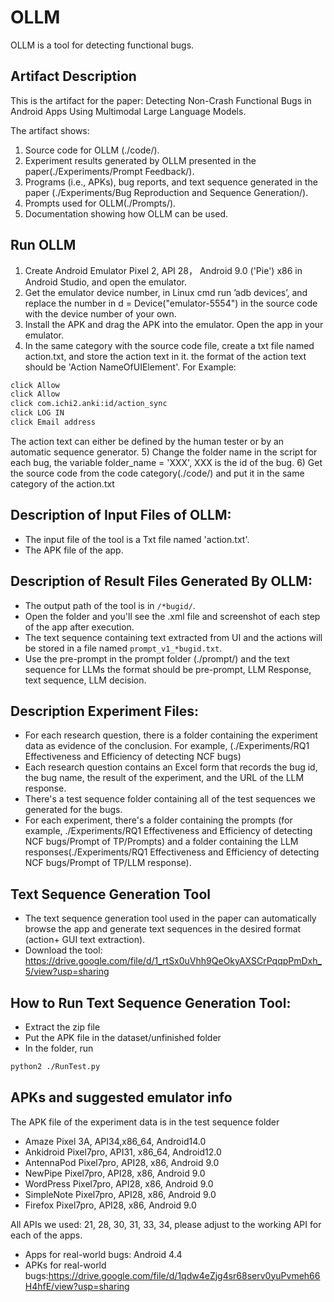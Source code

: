 # OLLM
OLLM is a tool for detecting functional bugs.


## Artifact Description
This is the artifact for the paper: Detecting Non-Crash Functional Bugs in Android Apps Using Multimodal Large Language Models.

The artifact shows:

1) Source code for OLLM (./code/).
2) Experiment results generated by OLLM presented in the paper(./Experiments/Prompt Feedback/).
3) Programs (i.e., APKs), bug reports, and text sequence generated in the paper (./Experiments/Bug Reproduction and Sequence Generation/).
4) Prompts used for OLLM(./Prompts/).
5) Documentation showing how OLLM can be used.


## Run OLLM
1) Create Android Emulator Pixel 2, API 28， Android 9.0 ('Pie') x86 in Android Studio, and open the emulator.
2) Get the emulator device number, in Linux cmd run ’adb devices’, and replace the number in d = Device("emulator-5554") in the source code with the device number of your own.
3) Install the APK and drag the APK into the emulator. Open the app in your emulator.
4) In the same category with the source code file, create a txt file named action.txt, and store the action text in it. the format of the action text should be 'Action NameOfUIElement'.
   For Example:
```sh
click Allow
click Allow
click com.ichi2.anki:id/action_sync
click LOG IN
click Email address
```
The action text can either be defined by the human tester or by an automatic sequence generator.
5) Change the folder name in the script for each bug, the variable folder_name = 'XXX', XXX is the id of the bug.
6) Get the source code from the code category(./code/) and put it in the same category of the action.txt


## Description of Input Files of OLLM:
* The input file of the tool is a Txt file named 'action.txt'.
* The APK file of the app.


## Description of Result Files Generated By OLLM:
* The output path of the tool is in ``/*bugid/``.
* Open the folder and you'll see the .xml file and screenshot of each step of the app after execution.
* The text sequence containing text extracted from UI and the actions will be stored in a file named ``prompt_v1_*bugid.txt``.
* Use the pre-prompt in the prompt folder (./prompt/) and the text sequence for LLMs the format should be pre-prompt, LLM Response, text sequence, LLM decision.

## Description Experiment Files:
* For each research question, there is a folder containing the experiment data as evidence of the conclusion. For example, (./Experiments/RQ1 Effectiveness and Efficiency of detecting NCF bugs)
* Each research question contains an Excel form that records the bug id, the bug name, the result of the experiment, and the URL of the LLM response.
* There's a test sequence folder containing all of the test sequences we generated for the bugs.
* For each experiment, there's a folder containing the prompts (for example, ./Experiments/RQ1 Effectiveness and Efficiency of detecting NCF bugs/Prompt of TP/Prompts) and a folder containing the LLM responses(./Experiments/RQ1 Effectiveness and Efficiency of detecting NCF bugs/Prompt of TP/LLM response).

## Text Sequence Generation Tool
* The text sequence generation tool used in the paper can automatically browse the app and generate text sequences in the desired format (action+ GUI text extraction).
* Download the tool: https://drive.google.com/file/d/1_rtSx0uVhh9QeOkyAXSCrPqqpPmDxh_5/view?usp=sharing

## How to Run Text Sequence Generation Tool:
* Extract the zip file
* Put the APK file in the dataset/unfinished folder
* In the folder, run 
```sh
python2 ./RunTest.py
```
## APKs and suggested emulator info
The APK file of the experiment data is in the test sequence folder

* Amaze	Pixel 3A, API34,x86_64, Android14.0
* Ankidroid	Pixel7pro, API31, x86_64, Android12.0
* AntennaPod	Pixel7pro, API28, x86, Android 9.0
* NewPipe	Pixel7pro, API28, x86, Android 9.0
* WordPress	Pixel7pro, API28, x86, Android 9.0
* SimpleNote	Pixel7pro, API28, x86, Android 9.0
* Firefox	Pixel7pro, API28, x86, Android 9.0

All APIs we used: 21, 28, 30, 31, 33, 34, please adjust to the working API for each of the apps.
* Apps for real-world bugs: Android 4.4
* APKs for real-world bugs:https://drive.google.com/file/d/1qdw4eZjg4sr68serv0yuPvmeh66H4hfE/view?usp=sharing

